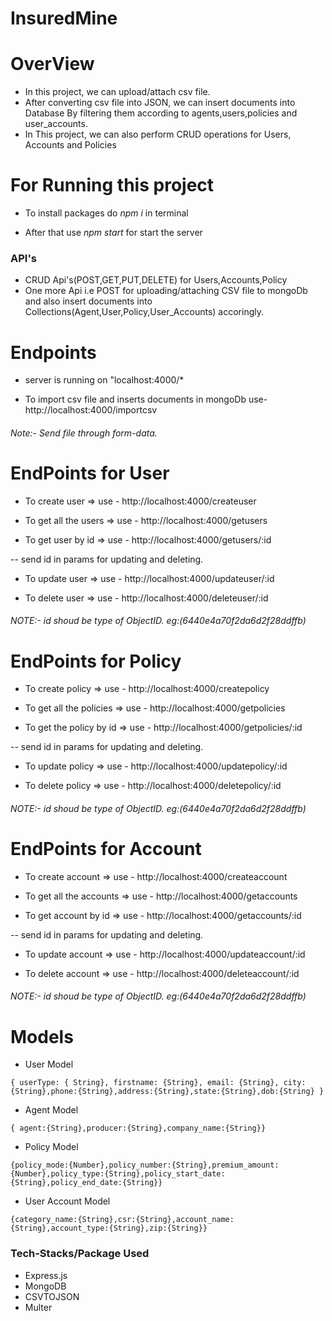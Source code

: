 # InsuredMine
# OverView
- In this project, we can upload/attach csv file.
- After converting csv file into JSON, we can insert documents into Database By filtering them according to agents,users,policies and user_accounts.
- In This project, we can also perform CRUD operations for Users, Accounts and  Policies
# For Running this project

- To install packages do *npm i* in terminal

- After that use *npm start* for start the server

### API's

- CRUD Api's(POST,GET,PUT,DELETE) for Users,Accounts,Policy
- One more Api i.e POST for uploading/attaching CSV file to mongoDb and also insert documents into Collections(Agent,User,Policy,User_Accounts) accoringly.

# Endpoints

- server is running on "localhost:4000/*

- To import csv file and inserts documents  in mongoDb use- http://localhost:4000/importcsv

###### Note:- Send file through form-data.

# EndPoints for User

- To create user => use - http://localhost:4000/createuser

- To get all the users => use - http://localhost:4000/getusers

- To get user by id => use - http://localhost:4000/getusers/:id

-- send id in params for updating and deleting.

- To update user => use - http://localhost:4000/updateuser/:id

- To delete user => use - http://localhost:4000/deleteuser/:id

###### NOTE:- id shoud be type of ObjectID. eg:(6440e4a70f2da6d2f28ddffb)

# EndPoints for Policy
- To create policy => use - http://localhost:4000/createpolicy

- To get all the policies => use - http://localhost:4000/getpolicies

- To get the policy by id => use - http://localhost:4000/getpolicies/:id

-- send id in params for updating and deleting.

- To update policy => use - http://localhost:4000/updatepolicy/:id

- To delete policy => use - http://localhost:4000/deletepolicy/:id

###### NOTE:- id shoud be type of ObjectID. eg:(6440e4a70f2da6d2f28ddffb)

# EndPoints for Account
- To create account => use - http://localhost:4000/createaccount

- To get all the accounts => use - http://localhost:4000/getaccounts

- To get account by id  => use - http://localhost:4000/getaccounts/:id

-- send id in params for updating and deleting.

- To update account => use - http://localhost:4000/updateaccount/:id

- To delete account => use - http://localhost:4000/deleteaccount/:id

###### NOTE:- id shoud be type of ObjectID. eg:(6440e4a70f2da6d2f28ddffb)

# Models

- User Model
```
{ userType: { String}, firstname: {String}, email: {String}, city: {String},phone:{String},address:{String},state:{String},dob:{String} }
```
- Agent Model
```
{ agent:{String},producer:{String},company_name:{String}}
```
- Policy Model
```
{policy_mode:{Number},policy_number:{String},premium_amount:{Number},policy_type:{String},policy_start_date:{String},policy_end_date:{String}}
```
- User Account Model
```
{category_name:{String},csr:{String},account_name:{String},account_type:{String},zip:{String}}
```


### Tech-Stacks/Package Used

- Express.js
- MongoDB
- CSVTOJSON
- Multer
